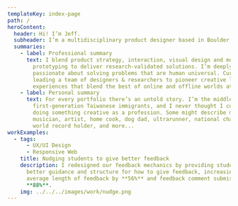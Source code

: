 ```yaml
---
templateKey: index-page
path: /
heroContent:
  header: Hi! I’m Jeff.
  subheader: I’m a multidisciplinary product designer based in Boulder, Colorado.
  summaries:
    - label: Professional summary
      text: I blend product strategy, interaction, visual design and motion
        prototyping to deliver research-validated solutions. I’m deeply
        passionate about solving problems that are human universal. Currently
        leading a team of designers & researchers to pioneer creative learning
        experiences that blend the best of online and offline worlds at Monthly.
    - label: Personal summary
      text: For every portfolio there’s an untold story. I’m the middle child of
        first-generation Taiwanese immigrants, and I never thought I could be
        doing something creative as a profession. Some might describe me as a
        musician, artist, home cook, dog dad, ultrarunner, national champion,
        world record holder, and more...
workExamples:
  - tags:
      - UX/UI Design
      - Responsive Web
    title: Nudging students to give better feedback
    description: I redesigned our feedback mechanics by providing students with
      better guidance and structure for how to give feedback, increasing the
      average length of feedback by **56%** and feedback comment submission by
      **88%**.
    img: ../../../images/work/nudge.png
---
```


